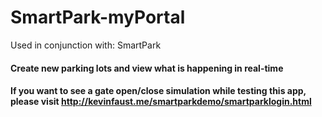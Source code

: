 # SmartPark-myPortal

Used in conjunction with: SmartPark

#### Create new parking lots and view what is happening in real-time 
#### If you want to see a gate open/close simulation while testing this app, please visit http://kevinfaust.me/smartparkdemo/smartparklogin.html

